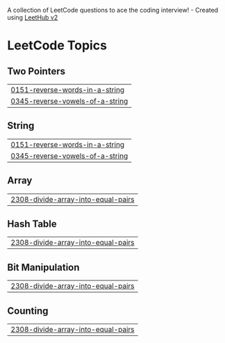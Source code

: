 A collection of LeetCode questions to ace the coding interview! - Created using [LeetHub v2](https://github.com/arunbhardwaj/LeetHub-2.0)
<!---LeetCode Topics Start-->
# LeetCode Topics
## Two Pointers
|  |
| ------- |
| [0151-reverse-words-in-a-string](https://github.com/Arkit-k/python/tree/master/0151-reverse-words-in-a-string) |
| [0345-reverse-vowels-of-a-string](https://github.com/Arkit-k/python/tree/master/0345-reverse-vowels-of-a-string) |
## String
|  |
| ------- |
| [0151-reverse-words-in-a-string](https://github.com/Arkit-k/python/tree/master/0151-reverse-words-in-a-string) |
| [0345-reverse-vowels-of-a-string](https://github.com/Arkit-k/python/tree/master/0345-reverse-vowels-of-a-string) |
## Array
|  |
| ------- |
| [2308-divide-array-into-equal-pairs](https://github.com/Arkit-k/python/tree/master/2308-divide-array-into-equal-pairs) |
## Hash Table
|  |
| ------- |
| [2308-divide-array-into-equal-pairs](https://github.com/Arkit-k/python/tree/master/2308-divide-array-into-equal-pairs) |
## Bit Manipulation
|  |
| ------- |
| [2308-divide-array-into-equal-pairs](https://github.com/Arkit-k/python/tree/master/2308-divide-array-into-equal-pairs) |
## Counting
|  |
| ------- |
| [2308-divide-array-into-equal-pairs](https://github.com/Arkit-k/python/tree/master/2308-divide-array-into-equal-pairs) |
<!---LeetCode Topics End-->